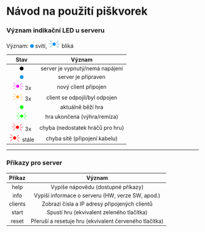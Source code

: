# Návod na použití piškvorek

### Význam indikační LED u serveru
Význam: <img src="manual_data/LED_state/blue.png" width="10" height="10" /> svítí, <img src="manual_data/LED_state/blue_blink.png"  height="20" /> bliká


| Stav                                                                        | Význam        | 
| :------------------------------------------------------------------------:  |:-------------:| 
| <img src="manual_data/LED_state/black.png" width="10" height="10" />        | server je vypnutý/nemá napájení | 
| <img src="manual_data/LED_state/blue.png" width="10" height="10" />         | server je připraven             |  
| <img src="manual_data/LED_state/violet_blink.png"  height="20" />   3x      | nový client připojen            |
| <img src="manual_data/LED_state/orange_blink.png"  height="20" />   3x      | client se odpojil/byl odpojen   |
| <img src="manual_data/LED_state/green.png" width="10" height="10" />        | aktuálně běží hra               |
| <img src="manual_data/LED_state/green_blink.png" height="20" />             | hra ukončena (výhra/remíza)     |
| <img src="manual_data/LED_state/red_blink.png" height="20" />       3x      | chyba (nedostatek hráčů pro hru)|
| <img src="manual_data/LED_state/red_blink.png" height="20" />     stále     | chyba sítě (připojení kabelu)   |

---

### Příkazy pro server
|  Příkaz |                         Význam                         |
|:-------:|:------------------------------------------------------:|
|   help  | Vypíše nápovědu (dostupné příkazy)                     |
|   info  | Vypiší informace o serveru (HW, verze SW, apod.)       |
| clients | Zobrazí čísla a IP adresy připojených clientů          |
|  start  | Spustí hru (ekvivalent zeleného tlačítka)              |
|  reset  | Přeruší a resetuje hru (ekvivalent červeného tlačítka) |
